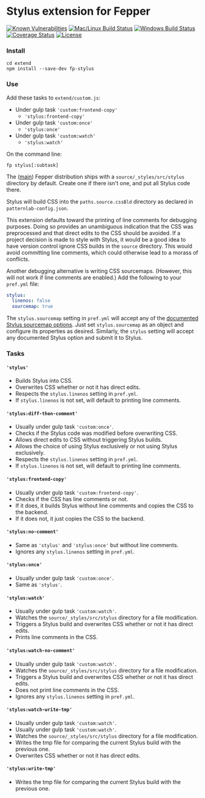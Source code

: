 # Stylus extension for Fepper

[![Known Vulnerabilities][snyk-image]][snyk-url]
[![Mac/Linux Build Status][travis-image]][travis-url]
[![Windows Build Status][appveyor-image]][appveyor-url]
[![Coverage Status][coveralls-image]][coveralls-url]
[![License][license-image]][license-url]

### Install

```shell
cd extend
npm install --save-dev fp-stylus
```

### Use

Add these tasks to `extend/custom.js`:

* Under gulp task `'custom:frontend-copy'`
  * `'stylus:frontend-copy'`
* Under gulp task `'custom:once'`
  * `'stylus:once'`
* Under gulp task `'custom:watch'`
  * `'stylus:watch'`

On the command line:

```shell
fp stylus[:subtask]
```

The ([main](https://github.com/electric-eloquence/fepper)) Fepper distribution 
ships with a `source/_styles/src/stylus` directory by default. Create one if 
there isn't one, and put all Stylus code there.

Stylus will build CSS into the `paths.source.cssBld` directory as declared in 
`patternlab-config.json`.

This extension defaults toward the printing of line comments for debugging 
purposes. Doing so provides an unambiguous indication that the CSS was 
preprocessed and that direct edits to the CSS should be avoided. If a project 
decision is made to style with Stylus, it would be a good idea to have version 
control ignore CSS builds in the `source` directory. This would avoid committing 
line comments, which could otherwise lead to a morass of conflicts.

Another debugging alternative is writing CSS sourcemaps. (However, this will not 
work if line comments are enabled.) Add the following to 
your `pref.yml` file:

```yaml
stylus:
  linenos: false
  sourcemap: true
```

The `stylus.sourcemap` setting in `pref.yml` will accept any of the 
<a href="http://stylus-lang.com/docs/sourcemaps.html" target="_blank">
documented Stylus sourcemap options</a>. Just set `stylus.sourcemap` as an 
object and configure its properties as desired. Similarly, the `stylus` 
setting will accept any documented Stylus option and submit it to Stylus.

### Tasks

#### `'stylus'`
* Builds Stylus into CSS.
* Overwrites CSS whether or not it has direct edits.
* Respects the `stylus.linenos` setting in `pref.yml`.
* If `stylus.linenos` is not set, will default to printing line comments.

#### `'stylus:diff-then-comment'`
* Usually under gulp task `'custom:once'`.
* Checks if the Stylus code was modified before overwriting CSS.
* Allows direct edits to CSS without triggering Stylus builds.
* Allows the choice of using Stylus exclusively or not using Stylus exclusively.
* Respects the `stylus.linenos` setting in `pref.yml`.
* If `stylus.linenos` is not set, will default to printing line comments.

#### `'stylus:frontend-copy'`
* Usually under gulp task `'custom:frontend-copy'`.
* Checks if the CSS has line comments or not.
* If it does, it builds Stylus without line comments and copies the CSS to the backend.
* If it does not, it just copies the CSS to the backend.

#### `'stylus:no-comment'`
* Same as `'stylus'` and `'stylus:once'` but without line comments.
* Ignores any `stylus.linenos` setting in `pref.yml`.

#### `'stylus:once'`
* Usually under gulp task `'custom:once'`.
* Same as `'stylus'`.

#### `'stylus:watch'`
* Usually under gulp task `'custom:watch'`.
* Watches the `source/_styles/src/stylus` directory for a file modification.
* Triggers a Stylus build and overwrites CSS whether or not it has direct edits.
* Prints line comments in the CSS.

#### `'stylus:watch-no-comment'`
* Usually under gulp task `'custom:watch'`.
* Watches the `source/_styles/src/stylus` directory for a file modification.
* Triggers a Stylus build and overwrites CSS whether or not it has direct edits.
* Does not print line comments in the CSS.
* Ignores any `stylus.linenos` setting in `pref.yml`.

#### `'stylus:watch-write-tmp'`
* Usually under gulp task `'custom:watch'`.
* Usually under gulp task `'custom:watch'`.
* Watches the `source/_styles/src/stylus` directory for a file modification.
* Writes the tmp file for comparing the current Stylus build with the previous 
  one.
* Overwrites CSS whether or not it has direct edits.

#### `'stylus:write-tmp'`
* Writes the tmp file for comparing the current Stylus build with the previous 
  one.

[snyk-image]: https://snyk.io/test/github/electric-eloquence/fp-stylus/master/badge.svg
[snyk-url]: https://snyk.io/test/github/electric-eloquence/fp-stylus/master

[travis-image]: https://img.shields.io/travis/electric-eloquence/fp-stylus.svg?label=mac%20%26%20linux
[travis-url]: https://travis-ci.org/electric-eloquence/fp-stylus

[appveyor-image]: https://img.shields.io/appveyor/ci/e2tha-e/fp-stylus.svg?label=windows
[appveyor-url]: https://ci.appveyor.com/project/e2tha-e/fp-stylus

[coveralls-image]: https://img.shields.io/coveralls/electric-eloquence/fp-stylus/master.svg
[coveralls-url]: https://coveralls.io/r/electric-eloquence/fp-stylus

[license-image]: https://img.shields.io/github/license/electric-eloquence/fp-stylus.svg
[license-url]: https://raw.githubusercontent.com/electric-eloquence/fp-stylus/master/LICENSE
